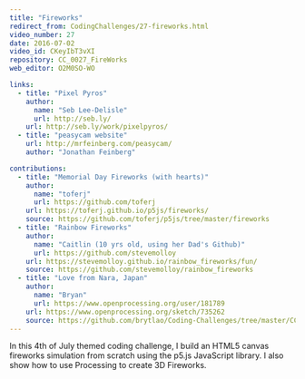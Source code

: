 ```yaml
---
title: "Fireworks"
redirect_from: CodingChallenges/27-fireworks.html
video_number: 27
date: 2016-07-02
video_id: CKeyIbT3vXI
repository: CC_0027_FireWorks
web_editor: O2M0SO-WO

links:
  - title: "Pixel Pyros"
    author:
      name: "Seb Lee-Delisle"
      url: http://seb.ly/
    url: http://seb.ly/work/pixelpyros/
  - title: "peasycam website"
    url: http://mrfeinberg.com/peasycam/
    author: "Jonathan Feinberg"

contributions:
  - title: "Memorial Day Fireworks (with hearts)"
    author:
      name: "toferj"
      url: https://github.com/toferj
    url: https://toferj.github.io/p5js/fireworks/
    source: https://github.com/toferj/p5js/tree/master/fireworks
  - title: "Rainbow Fireworks"
    author:
      name: "Caitlin (10 yrs old, using her Dad's Github)"
      url: https://github.com/stevemolloy
    url: https://stevemolloy.github.io/rainbow_fireworks/fun/
    source: https://github.com/stevemolloy/rainbow_fireworks
  - title: "Love from Nara, Japan"
    author:
      name: "Bryan"
      url: https://www.openprocessing.org/user/181789
    url: https://www.openprocessing.org/sketch/735262
    source: https://github.com/brytlao/Coding-Challenges/tree/master/CC027_Fireworks
---
```


In this 4th of July themed coding challenge, I build an HTML5 canvas fireworks simulation from scratch using the p5.js JavaScript library. I also show how to use Processing to create 3D Fireworks.
